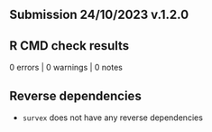 ## Submission 24/10/2023 v.1.2.0
  
## R CMD check results

0 errors | 0 warnings | 0 notes

## Reverse dependencies

* `survex` does not have any reverse dependencies
